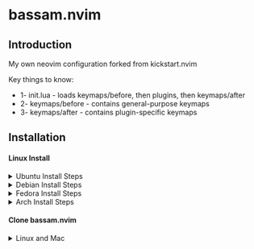 # bassam.nvim

## Introduction

My own neovim configuration forked from kickstart.nvim

Key things to know:
* 1- init.lua - loads keymaps/before, then plugins, then keymaps/after
* 2- keymaps/before - contains general-purpose keymaps
* 3- keymaps/after - contains plugin-specific keymaps

## Installation
#### Linux Install

<details><summary>Ubuntu Install Steps</summary>

```
sudo add-apt-repository ppa:neovim-ppa/unstable -y
sudo apt update
sudo apt install make gcc ripgrep unzip git xclip neovim
```
</details>
<details><summary>Debian Install Steps</summary>

```
sudo apt update
sudo apt install make gcc ripgrep unzip git xclip curl

# Now we install nvim
curl -LO https://github.com/neovim/neovim/releases/latest/download/nvim-linux64.tar.gz
sudo rm -rf /opt/nvim-linux64
sudo mkdir -p /opt/nvim-linux64
sudo chmod a+rX /opt/nvim-linux64
sudo tar -C /opt -xzf nvim-linux64.tar.gz

# make it available in /usr/local/bin, distro installs to /usr/bin
sudo ln -sf /opt/nvim-linux64/bin/nvim /usr/local/bin/
```
</details>
<details><summary>Fedora Install Steps</summary>

```
sudo dnf install -y gcc make git ripgrep fd-find unzip neovim
```
</details>

<details><summary>Arch Install Steps</summary>

```
sudo pacman -S --noconfirm --needed gcc make git ripgrep fd unzip neovim
```
</details>

#### Clone bassam.nvim

<details><summary> Linux and Mac </summary>

```sh
git clone https://github.com/lightspeed3m/bassam.nvim.git "${XDG_CONFIG_HOME:-$HOME/.config}"/nvim
```

</details>
